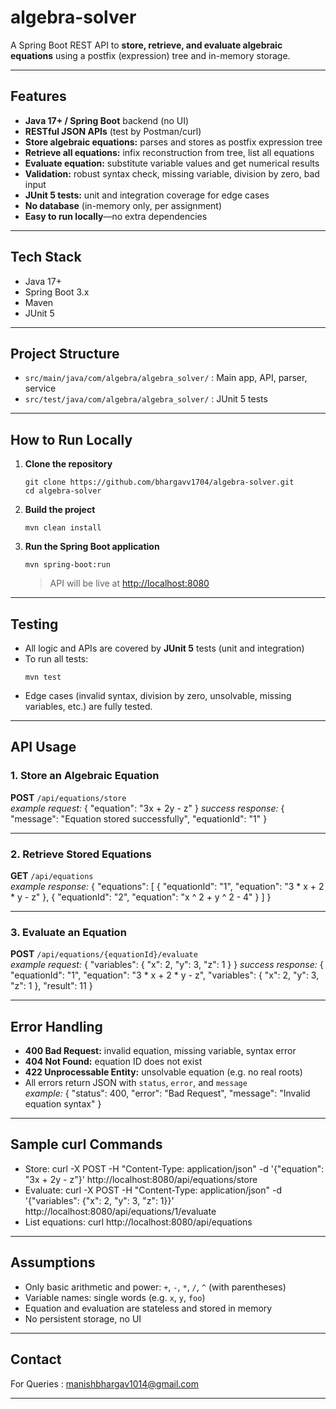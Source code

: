 # algebra-solver

A Spring Boot REST API to **store, retrieve, and evaluate algebraic equations** using a postfix (expression) tree and in-memory storage.

---

## Features

- **Java 17+ / Spring Boot** backend (no UI)
- **RESTful JSON APIs** (test by Postman/curl)
- **Store algebraic equations:** parses and stores as postfix expression tree
- **Retrieve all equations:** infix reconstruction from tree, list all equations
- **Evaluate equation:** substitute variable values and get numerical results
- **Validation:** robust syntax check, missing variable, division by zero, bad input
- **JUnit 5 tests:** unit and integration coverage for edge cases
- **No database** (in-memory only, per assignment)
- **Easy to run locally**—no extra dependencies

---

## Tech Stack

- Java 17+
- Spring Boot 3.x
- Maven
- JUnit 5

---
## Project Structure

- `src/main/java/com/algebra/algebra_solver/` : Main app, API, parser, service
- `src/test/java/com/algebra/algebra_solver/` : JUnit 5 tests

---

## How to Run Locally

1. **Clone the repository**
    ```
    git clone https://github.com/bhargavv1704/algebra-solver.git
    cd algebra-solver
    ```

2. **Build the project**
    ```
    mvn clean install
    ```

3. **Run the Spring Boot application**
    ```
    mvn spring-boot:run
    ```
    > API will be live at [http://localhost:8080](http://localhost:8080)

---
## Testing

- All logic and APIs are covered by **JUnit 5** tests (unit and integration)
- To run all tests:
    ```
    mvn test
    ```
- Edge cases (invalid syntax, division by zero, unsolvable, missing variables, etc.) are fully tested.

---
## API Usage

### 1. Store an Algebraic Equation

**POST** `/api/equations/store`  
_example request:_
{
"equation": "3x + 2y - z"
}
_success response:_
{
"message": "Equation stored successfully",
"equationId": "1"
}

---

### 2. Retrieve Stored Equations

**GET** `/api/equations`  
_example response:_
{
"equations": [
{ "equationId": "1", "equation": "3 * x + 2 * y - z" },
{ "equationId": "2", "equation": "x ^ 2 + y ^ 2 - 4" }
]
}

---

### 3. Evaluate an Equation

**POST** `/api/equations/{equationId}/evaluate`  
_example request:_
{
"variables": {
"x": 2,
"y": 3,
"z": 1
}
}
_success response:_
{
"equationId": "1",
"equation": "3 * x + 2 * y - z",
"variables": { "x": 2, "y": 3, "z": 1 },
"result": 11
}

---

## Error Handling

- **400 Bad Request:** invalid equation, missing variable, syntax error
- **404 Not Found:** equation ID does not exist
- **422 Unprocessable Entity:** unsolvable equation (e.g. no real roots)
- All errors return JSON with `status`, `error`, and `message`  
_example:_
{
"status": 400,
"error": "Bad Request",
"message": "Invalid equation syntax"
}

---

## Sample curl Commands

- Store:
curl -X POST -H "Content-Type: application/json" -d '{"equation": "3x + 2y - z"}' http://localhost:8080/api/equations/store
- Evaluate:
curl -X POST -H "Content-Type: application/json" -d '{"variables": {"x": 2, "y": 3, "z": 1}}' http://localhost:8080/api/equations/1/evaluate
- List equations:
curl http://localhost:8080/api/equations

---

## Assumptions

- Only basic arithmetic and power: `+`, `-`, `*`, `/`, `^` (with parentheses)
- Variable names: single words (e.g. `x`, `y`, `foo`)
- Equation and evaluation are stateless and stored in memory
- No persistent storage, no UI

---

## Contact

For Queries : [manishbhargav1014@gmail.com](mailto:manishbhargav1014@gmail.com)

---
